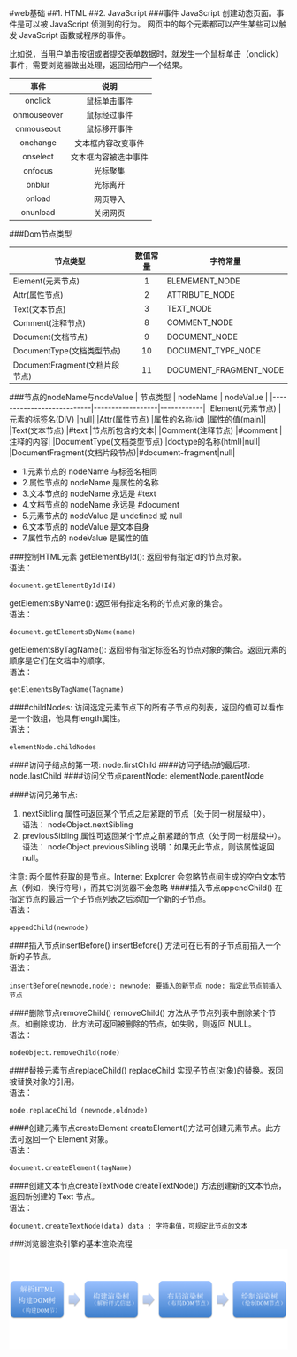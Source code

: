 #web基础
##1. HTML
##2. JavaScript
###事件
JavaScript 创建动态页面。事件是可以被 JavaScript 侦测到的行为。 网页中的每个元素都可以产生某些可以触发 JavaScript 函数或程序的事件。

比如说，当用户单击按钮或者提交表单数据时，就发生一个鼠标单击（onclick）事件，需要浏览器做出处理，返回给用户一个结果。

| 事件          | 说明 |
|:------------:|:---:|
|onclick		|鼠标单击事件|
|onmouseover    |鼠标经过事件|	
|onmouseout     |鼠标移开事件|
|onchange       |文本框内容改变事件|
|onselect       |文本框内容被选中事件|
|onfocus    	|光标聚集  |
|onblur			|光标离开 |  	
|onload    		|网页导入 |
|onunload		|关闭网页  |

###Dom节点类型

| 节点类型                  | 数值常量 | 字符常量 |
|---------------------------|:---:|------------|
|Element(元素节点)		     |1   |ELEMEMENT_NODE|
|Attr(属性节点)               |2   |	ATTRIBUTE_NODE|
|Text(文本节点)               |3   |TEXT_NODE|
|Comment(注释节点)            |8   |COMMENT_NODE|
|Document(文档节点)           |9   |DOCUMENT_NODE|
|DocumentType(文档类型节点)    |10  |DOCUMENT_TYPE_NODE|
|DocumentFragment(文档片段节点)|11  |DOCUMENT_FRAGMENT_NODE|
###节点的nodeName与nodeValue
| 节点类型                  | nodeName | nodeValue |
|---------------------------|------------------|------------|
|Element(元素节点)		     |元素的标签名(DIV)   |null|
|Attr(属性节点)               |属性的名称(id)      |属性的值(main)|
|Text(文本节点)               |#text             |节点所包含的文本|
|Comment(注释节点)            |#comment          |注释的内容|
|DocumentType(文档类型节点)    |doctype的名称(html)|null|
|DocumentFragment(文档片段节点)|#document-fragment|null|

* 1.元素节点的 nodeName 与标签名相同
* 2.属性节点的 nodeName 是属性的名称
* 3.文本节点的 nodeName 永远是 #text
* 4.文档节点的 nodeName 永远是 #document
* 5.元素节点的 nodeValue 是 undefined 或 null
* 6.文本节点的 nodeValue 是文本自身
* 7.属性节点的 nodeValue 是属性的值

###控制HTML元素
getElementById(): 返回带有指定Id的节点对象。<br/>
语法：

	document.getElementById(Id)
	
getElementsByName(): 返回带有指定名称的节点对象的集合。<br/>
语法：

	document.getElementsByName(name)

getElementsByTagName(): 返回带有指定标签名的节点对象的集合。返回元素的顺序是它们在文档中的顺序。<br/>
语法：

	getElementsByTagName(Tagname)
	
####childNodes: 
访问选定元素节点下的所有子节点的列表，返回的值可以看作是一个数组，他具有length属性。<br/>
语法：

	elementNode.childNodes
	
####访问子结点的第一项:
	 node.firstChild
####访问子结点的最后项: 
	node.lastChild
####访问父节点parentNode: 
	elementNode.parentNode

####访问兄弟节点:
1. nextSibling 属性可返回某个节点之后紧跟的节点（处于同一树层级中）。<br/>
语法：
	nodeObject.nextSibling
 2. previousSibling 属性可返回某个节点之前紧跟的节点（处于同一树层级中）。<br/>
语法：
	nodeObject.previousSibling 
说明：如果无此节点，则该属性返回 null。

注意: 两个属性获取的是节点。Internet Explorer 会忽略节点间生成的空白文本节点（例如，换行符号），而其它浏览器不会忽略
####插入节点appendChild()
在指定节点的最后一个子节点列表之后添加一个新的子节点。<br/>
语法：

	appendChild(newnode)
####插入节点insertBefore()
insertBefore() 方法可在已有的子节点前插入一个新的子节点。<br/>
语法：

	insertBefore(newnode,node); newnode: 要插入的新节点 node: 指定此节点前插入节点
####删除节点removeChild()
removeChild() 方法从子节点列表中删除某个节点。如删除成功，此方法可返回被删除的节点，如失败，则返回 NULL。<br/>
语法：

	nodeObject.removeChild(node)
####替换元素节点replaceChild()
replaceChild 实现子节点(对象)的替换。返回被替换对象的引用。<br/>
语法：

	node.replaceChild (newnode,oldnode)

####创建元素节点createElement
createElement()方法可创建元素节点。此方法可返回一个 Element 对象。<br/>
语法：

	document.createElement(tagName)

####创建文本节点createTextNode
createTextNode() 方法创建新的文本节点，返回新创建的 Text 节点。<br/>
语法：

	document.createTextNode(data) data : 字符串值，可规定此节点的文本

###浏览器渲染引擎的基本渲染流程
![image](https://github.com/hujewelz/web-develop-note/blob/master/note/resource/1.png)